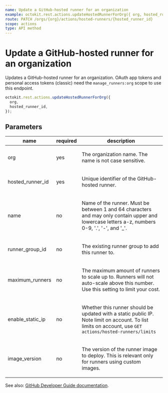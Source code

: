 ```yaml
---
name: Update a GitHub-hosted runner for an organization
example: octokit.rest.actions.updateHostedRunnerForOrg({ org, hosted_runner_id })
route: PATCH /orgs/{org}/actions/hosted-runners/{hosted_runner_id}
scope: actions
type: API method
---
```


# Update a GitHub-hosted runner for an organization

Updates a GitHub-hosted runner for an organization.
OAuth app tokens and personal access tokens (classic) need the `manage_runners:org` scope to use this endpoint.

```js
octokit.rest.actions.updateHostedRunnerForOrg({
  org,
  hosted_runner_id,
});
```

## Parameters

<table>
  <thead>
    <tr>
      <th>name</th>
      <th>required</th>
      <th>description</th>
    </tr>
  </thead>
  <tbody>
    <tr><td>org</td><td>yes</td><td>

The organization name. The name is not case sensitive.

</td></tr>
<tr><td>hosted_runner_id</td><td>yes</td><td>

Unique identifier of the GitHub-hosted runner.

</td></tr>
<tr><td>name</td><td>no</td><td>

Name of the runner. Must be between 1 and 64 characters and may only contain upper and lowercase letters a-z, numbers 0-9, '.', '-', and '\_'.

</td></tr>
<tr><td>runner_group_id</td><td>no</td><td>

The existing runner group to add this runner to.

</td></tr>
<tr><td>maximum_runners</td><td>no</td><td>

The maximum amount of runners to scale up to. Runners will not auto-scale above this number. Use this setting to limit your cost.

</td></tr>
<tr><td>enable_static_ip</td><td>no</td><td>

Whether this runner should be updated with a static public IP. Note limit on account. To list limits on account, use `GET actions/hosted-runners/limits`

</td></tr>
<tr><td>image_version</td><td>no</td><td>

The version of the runner image to deploy. This is relevant only for runners using custom images.

</td></tr>
  </tbody>
</table>

See also: [GitHub Developer Guide documentation](https://docs.github.com/rest/actions/hosted-runners#update-a-github-hosted-runner-for-an-organization).

